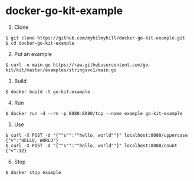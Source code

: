 # docker-go-kit-example

1. Clone
```
$ git clone https://github.com/myhilmyhill/docker-go-kit-example.git
$ cd docker-go-kit-example
```

2. Put an example
```
$ curl -o main.go https://raw.githubusercontent.com/go-kit/kit/master/examples/stringsvc1/main.go
```

3. Build
```
$ docker build -t go-kit-example .
```

4. Run
```
$ docker run -d --rm -p 8080:8080/tcp --name example go-kit-example
```

5. Use
```
$ curl -X POST -d "{""s"":""hello, world""}" localhost:8080/uppercase
{"v":"HELLO, WORLD"}
$ curl -X POST -d "{""s"":""hello, world""}" localhost:8080/count
{"v":12}
```

6. Stop
```
$ docker stop example
```
